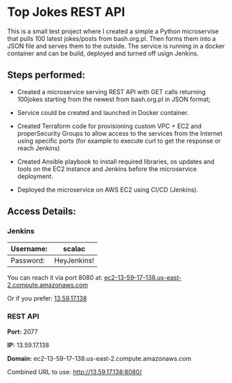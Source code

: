 # Top Jokes REST API #

This is a small test project where I created a simple a Python microservise that pulls 100 latest jokes/posts
from bash.org.pl. Then forms them into a JSON file and serves them to the outside. The service is running
in a docker container and can be build, deployed and turned off usign Jenkins.

## Steps performed: ##

* Created a microservice serving REST API with GET calls returning 100jokes starting from the newest from bash.org.pl in JSON format;

* Service could be created and launched in Docker container.

* Created Terraform code for provisioning custom VPC + EC2 and properSecurity Groups to allow access to the services from the Internet using specific ports (for example to execute curl to get the response or reach Jenkins)

* Created Ansible playbook to install required libraries, os updates and tools on the EC2 instance and Jenkins before the microservice deployment.

* Deployed the microservice on AWS EC2 using CI/CD (Jenkins).

## Access Details: ##

### Jenkins ###
Username:  | scalac
------------- | -------------
Password:  |  HeyJenkins!

You can reach it via port 8080 at:
[ec2-13-59-17-138.us-east-2.compute.amazonaws.com](http://ec2-13-59-17-138.us-east-2.compute.amazonaws.com:8080/)

Or if you prefer:
[13.59.17.138](http://13.59.17.138:8080/)


### REST API ###

**Port:** 2077

**IP:** 13.59.17.138

**Domain:** ec2-13-59-17-138.us-east-2.compute.amazonaws.com

Combined URL to use:
http://13.59.17.138:8080/
